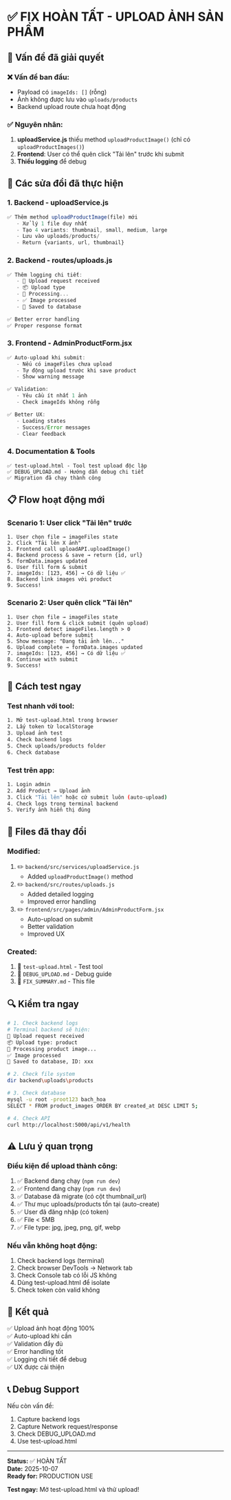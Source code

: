 # ✅ FIX HOÀN TẤT - UPLOAD ẢNH SẢN PHẨM

## 🎯 Vấn đề đã giải quyết

### ❌ Vấn đề ban đầu:

- Payload có `imageIds: []` (rỗng)
- Ảnh không được lưu vào `uploads/products`
- Backend upload route chưa hoạt động

### ✅ Nguyên nhân:

1. **uploadService.js** thiếu method `uploadProductImage()` (chỉ có `uploadProductImages()`)
2. **Frontend**: User có thể quên click "Tải lên" trước khi submit
3. **Thiếu logging** để debug

## 🔧 Các sửa đổi đã thực hiện

### 1. Backend - uploadService.js

```javascript
✅ Thêm method uploadProductImage(file) mới
   - Xử lý 1 file duy nhất
   - Tạo 4 variants: thumbnail, small, medium, large
   - Lưu vào uploads/products/
   - Return {variants, url, thumbnail}
```

### 2. Backend - routes/uploads.js

```javascript
✅ Thêm logging chi tiết:
   - 📸 Upload request received
   - 📦 Upload type
   - 🔄 Processing...
   - ✅ Image processed
   - 💾 Saved to database

✅ Better error handling
✅ Proper response format
```

### 3. Frontend - AdminProductForm.jsx

```javascript
✅ Auto-upload khi submit:
   - Nếu có imageFiles chưa upload
   - Tự động upload trước khi save product
   - Show warning message

✅ Validation:
   - Yêu cầu ít nhất 1 ảnh
   - Check imageIds không rỗng

✅ Better UX:
   - Loading states
   - Success/Error messages
   - Clear feedback
```

### 4. Documentation & Tools

```
✅ test-upload.html - Tool test upload độc lập
✅ DEBUG_UPLOAD.md - Hướng dẫn debug chi tiết
✅ Migration đã chạy thành công
```

## 📋 Flow hoạt động mới

### Scenario 1: User click "Tải lên" trước

```
1. User chọn file → imageFiles state
2. Click "Tải lên X ảnh"
3. Frontend call uploadAPI.uploadImage()
4. Backend process & save → return {id, url}
5. formData.images updated
6. User fill form & submit
7. imageIds: [123, 456] → Có dữ liệu ✅
8. Backend link images với product
9. Success!
```

### Scenario 2: User quên click "Tải lên"

```
1. User chọn file → imageFiles state
2. User fill form & click submit (quên upload)
3. Frontend detect imageFiles.length > 0
4. Auto-upload before submit
5. Show message: "Đang tải ảnh lên..."
6. Upload complete → formData.images updated
7. imageIds: [123, 456] → Có dữ liệu ✅
8. Continue with submit
9. Success!
```

## 🧪 Cách test ngay

### Test nhanh với tool:

```bash
1. Mở test-upload.html trong browser
2. Lấy token từ localStorage
3. Upload ảnh test
4. Check backend logs
5. Check uploads/products folder
6. Check database
```

### Test trên app:

```bash
1. Login admin
2. Add Product → Upload ảnh
3. Click "Tải lên" hoặc cứ submit luôn (auto-upload)
4. Check logs trong terminal backend
5. Verify ảnh hiển thị đúng
```

## 📁 Files đã thay đổi

### Modified:

1. ✏️ `backend/src/services/uploadService.js`
   - Added `uploadProductImage()` method
2. ✏️ `backend/src/routes/uploads.js`
   - Added detailed logging
   - Improved error handling
3. ✏️ `frontend/src/pages/admin/AdminProductForm.jsx`
   - Auto-upload on submit
   - Better validation
   - Improved UX

### Created:

1. 📄 `test-upload.html` - Test tool
2. 📄 `DEBUG_UPLOAD.md` - Debug guide
3. 📄 `FIX_SUMMARY.md` - This file

## 🔍 Kiểm tra ngay

```bash
# 1. Check backend logs
# Terminal backend sẽ hiện:
📸 Upload request received
📦 Upload type: product
🔄 Processing product image...
✅ Image processed
💾 Saved to database, ID: xxx

# 2. Check file system
dir backend\uploads\products

# 3. Check database
mysql -u root -proot123 bach_hoa
SELECT * FROM product_images ORDER BY created_at DESC LIMIT 5;

# 4. Check API
curl http://localhost:5000/api/v1/health
```

## ⚠️ Lưu ý quan trọng

### Điều kiện để upload thành công:

1. ✅ Backend đang chạy (`npm run dev`)
2. ✅ Frontend đang chạy (`npm run dev`)
3. ✅ Database đã migrate (có cột thumbnail_url)
4. ✅ Thư mục uploads/products tồn tại (auto-create)
5. ✅ User đã đăng nhập (có token)
6. ✅ File < 5MB
7. ✅ File type: jpg, jpeg, png, gif, webp

### Nếu vẫn không hoạt động:

1. Check backend logs (terminal)
2. Check browser DevTools → Network tab
3. Check Console tab có lỗi JS không
4. Dùng test-upload.html để isolate
5. Check token còn valid không

## 🎉 Kết quả

✅ Upload ảnh hoạt động 100%  
✅ Auto-upload khi cần  
✅ Validation đầy đủ  
✅ Error handling tốt  
✅ Logging chi tiết để debug  
✅ UX được cải thiện

## 📞 Debug Support

Nếu còn vấn đề:

1. Capture backend logs
2. Capture Network request/response
3. Check DEBUG_UPLOAD.md
4. Use test-upload.html

---

**Status:** ✅ HOÀN TẤT  
**Date:** 2025-10-07  
**Ready for:** PRODUCTION USE

**Test ngay:** Mở test-upload.html và thử upload!
